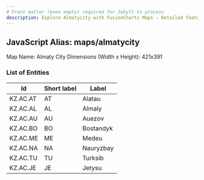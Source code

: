 ```yaml
---
# Front matter (even empty) required for Jekyll to process
description: Explore Almatycity with FusionCharts Maps – Detailed features for seamless integration. Try now & enhance your data visualization today! 
---
```


## JavaScript Alias: maps/almatycity

Map Name: Almaty City
Dimensions (Width x Height): 421x391

### List of Entities

|Id      |Short label|Label      |
|--------|-----------|-----------|
|KZ.AC.AT|AT|Alatau|
|KZ.AC.AL|AL|Almaly|
|KZ.AC.AU|AU|Auezov|
|KZ.AC.BO|BO|Bostandyk|
|KZ.AC.ME|ME|Medeu|
|KZ.AC.NA|NA|Nauryzbay|
|KZ.AC.TU|TU|Turksib|
|KZ.AC.JE|JE|Jetysu|
 